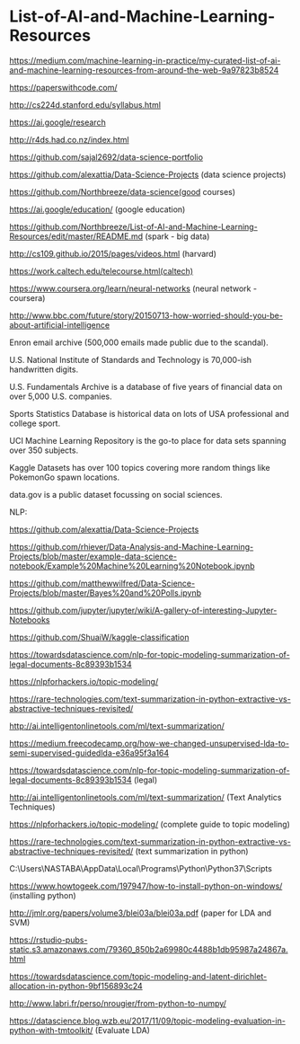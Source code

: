 # List-of-AI-and-Machine-Learning-Resources

https://medium.com/machine-learning-in-practice/my-curated-list-of-ai-and-machine-learning-resources-from-around-the-web-9a97823b8524


https://paperswithcode.com/

http://cs224d.stanford.edu/syllabus.html

https://ai.google/research

http://r4ds.had.co.nz/index.html

https://github.com/sajal2692/data-science-portfolio

https://github.com/alexattia/Data-Science-Projects (data science projects)

https://github.com/Northbreeze/data-science(good courses)

https://ai.google/education/ (google education)

https://github.com/Northbreeze/List-of-AI-and-Machine-Learning-Resources/edit/master/README.md (spark - big data)

http://cs109.github.io/2015/pages/videos.html (harvard)

https://work.caltech.edu/telecourse.html(caltech)

https://www.coursera.org/learn/neural-networks (neural network - coursera)

http://www.bbc.com/future/story/20150713-how-worried-should-you-be-about-artificial-intelligence



Enron email archive (500,000 emails made public due to the scandal).

U.S. National Institute of Standards and Technology is 70,000-ish handwritten digits.

U.S. Fundamentals Archive is a database of five years of financial data on over 5,000 U.S. companies.

Sports Statistics Database is historical data on lots of USA professional and college sport.

UCI Machine Learning Repository is the go-to place for data sets spanning over 350 subjects.

Kaggle Datasets has over 100 topics covering more random things like PokemonGo spawn locations.

data.gov is a public dataset focussing on social sciences.



NLP:

https://github.com/alexattia/Data-Science-Projects

https://github.com/rhiever/Data-Analysis-and-Machine-Learning-Projects/blob/master/example-data-science-notebook/Example%20Machine%20Learning%20Notebook.ipynb

https://github.com/matthewwilfred/Data-Science-Projects/blob/master/Bayes%20and%20Polls.ipynb

https://github.com/jupyter/jupyter/wiki/A-gallery-of-interesting-Jupyter-Notebooks

https://github.com/ShuaiW/kaggle-classification

https://towardsdatascience.com/nlp-for-topic-modeling-summarization-of-legal-documents-8c89393b1534

https://nlpforhackers.io/topic-modeling/

https://rare-technologies.com/text-summarization-in-python-extractive-vs-abstractive-techniques-revisited/

http://ai.intelligentonlinetools.com/ml/text-summarization/

https://medium.freecodecamp.org/how-we-changed-unsupervised-lda-to-semi-supervised-guidedlda-e36a95f3a164

https://towardsdatascience.com/nlp-for-topic-modeling-summarization-of-legal-documents-8c89393b1534 (legal)

http://ai.intelligentonlinetools.com/ml/text-summarization/ (Text Analytics Techniques)

https://nlpforhackers.io/topic-modeling/ (complete guide to topic modeling)

https://rare-technologies.com/text-summarization-in-python-extractive-vs-abstractive-techniques-revisited/ (text summarization in python)

C:\Users\NASTABA\AppData\Local\Programs\Python\Python37\Scripts

https://www.howtogeek.com/197947/how-to-install-python-on-windows/ (installing python)

http://jmlr.org/papers/volume3/blei03a/blei03a.pdf (paper for LDA and SVM)

https://rstudio-pubs-static.s3.amazonaws.com/79360_850b2a69980c4488b1db95987a24867a.html

https://towardsdatascience.com/topic-modeling-and-latent-dirichlet-allocation-in-python-9bf156893c24

http://www.labri.fr/perso/nrougier/from-python-to-numpy/
 
 https://datascience.blog.wzb.eu/2017/11/09/topic-modeling-evaluation-in-python-with-tmtoolkit/ (Evaluate LDA)
